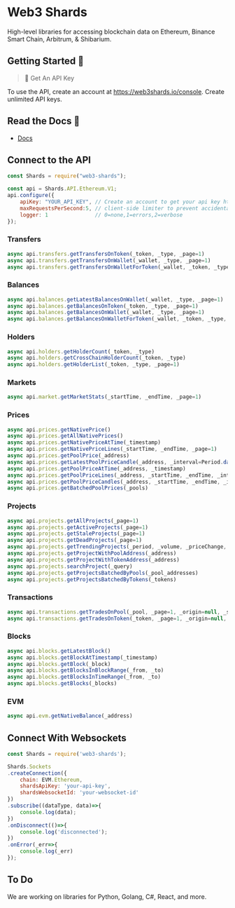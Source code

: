 # Web3 Shards

High-level libraries for accessing blockchain data on Ethereum, Binance Smart Chain, Arbitrum, & Shibarium.

## Getting Started :wave:

> 📘 Get An API Key
> 

To use the API, create an account at https://web3shards.io/console. Create unlimited API keys. 

## Read the Docs 📘

- [Docs](https://web3-shards.readme.io/reference/getting-started-1)

## Connect to the API

```javascript
const Shards = require("web3-shards");

const api = Shards.API.Ethereum.V1;
api.configure({
    apiKey: "YOUR_API_KEY", // Create an account to get your api key https://web3shards.io/console
    maxRequestsPerSecond:5, // client-side limiter to prevent accidental burning
    logger: 1               // 0=none,1=errors,2=verbose
});

```

### Transfers
```javascript
async api.transfers.getTransfersOnToken(_token, _type, _page=1)
async api.transfers.getTransfersOnWallet(_wallet, _type, _page=1)
async api.transfers.getTransfersOnWalletForToken(_wallet, _token, _type, _page=1)
```
### Balances
```javascript
async api.balances.getLatestBalancesOnWallet(_wallet, _type, _page=1)
async api.balances.getBalancesOnToken(_token, _type, _page=1)
async api.balances.getBalancesOnWallet(_wallet, _type, _page=1)
async api.balances.getBalancesOnWalletForToken(_wallet, _token, _type, _page=1)
```
### Holders
```javascript
async api.holders.getHolderCount(_token, _type)
async api.holders.getCrossChainHolderCount(_token, _type)
async api.holders.getHolderList(_token, _type, _page=1)
```
### Markets
```javascript
async api.market.getMarketStats(_startTime, _endTime, _page=1)
```
### Prices
```javascript
async api.prices.getNativePrice()
async api.prices.getAllNativePrices()
async api.prices.getNativePriceAtTime(_timestamp)
async api.prices.getNativePriceLines(_startTime, _endTime, _page=1)
async api.prices.getPoolPrice(_address)
async api.prices.getLatestPoolPriceCandle(_address, _interval=Period.dataValue(Period.MINUTE_1))
async api.prices.getPoolPriceAtTime(_address, _timestamp)
async api.prices.getPoolPriceLines(_address, _startTime, _endTime, _interval=Period.dataValue(Period.HOUR_1), _page=1)
async api.prices.getPoolPriceCandles(_address, _startTime, _endTime, _interval=Period.dataValue(Period.HOUR_1), _page=1)
async api.prices.getBatchedPoolPrices(_pools)
```
### Projects
```javascript
async api.projects.getAllProjects(_page=1)
async api.projects.getActiveProjects(_page=1)
async api.projects.getStaleProjects(_page=1)
async api.projects.getDeadProjects(_page=1)
async api.projects.getTrendingProjects(_period, _volume, _priceChange, _tradeCount, _trueValue, _page=1)
async api.projects.getProjectWithPoolAddress(_address)
async api.projects.getProjectWithTokenAddress(_address)
async api.projects.searchProject(_query)
async api.projects.getProjectsBatchedByPools(_pool_addresses)
async api.projects.getProjectsBatchedByTokens(_tokens)
```
### Transactions
```javascript
async api.transactions.getTradesOnPool(_pool, _page=1, _origin=null, _starttime=null, _endtime=null)
async api.transactions.getTradesOnToken(_token, _page=1, _origin=null, _starttime=null, _endtime=null)
```
### Blocks
```javascript
async api.blocks.getLatestBlock()
async api.blocks.getBlockAtTimestamp(_timestamp)
async api.blocks.getBlock(_block)
async api.blocks.getBlocksInBlockRange(_from, _to)
async api.blocks.getBlocksInTimeRange(_from, _to)
async api.blocks.getBlocks(_blocks)
```
### EVM
```javascript
async api.evm.getNativeBalance(_address)
```

## Connect With Websockets

```javascript
const Shards = require('web3-shards');

Shards.Sockets
.createConnection({
    chain: EVM.Ethereum,
    shardsApiKey: 'your-api-key',
    shardsWebsocketId: 'your-websocket-id'
})
.subscribe((dataType, data)=>{
    console.log(data);
})
.onDisconnect(()=>{
    console.log('disconnected');
})
.onError(_err=>{
    console.log(_err)
});
```

## To Do

We are working on libraries for Python, Golang, C#, React, and more.
